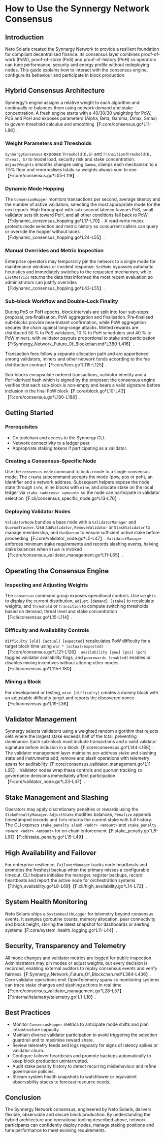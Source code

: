 # How to Use the Synnergy Network Consensus

## Introduction
Neto Solaris created the Synnergy Network to provide a resilient foundation for compliant decentralised finance. Its consensus layer combines proof-of-work (PoW), proof-of-stake (PoS) and proof-of-history (PoH) so operators can tune performance, security and energy profile without redeploying nodes. This guide explains how to interact with the consensus engine, configure its behaviour and participate in block production.

## Hybrid Consensus Architecture
Synnergy’s engine assigns a relative weight to each algorithm and continually re‑balances them using network demand and stake concentration. A fresh engine starts with a 40/30/30 weighting for PoW, PoS and PoH and exposes parameters \(Alpha, Beta, Gamma, Dmax, Smax\) to govern threshold calculus and smoothing【F:core/consensus.go†L11-L88】.

### Weight Parameters and Thresholds
`SynnergyConsensus` exposes `Threshold(D,S)` and `TransitionThreshold(D, threat, S)` to model load, security risk and stake concentration. `AdjustWeights` smooths changes using `Gamma`, clamps each mechanism to a 7.5\% floor and renormalises totals so weights always sum to one【F:core/consensus.go†L55-L119】.

### Dynamic Mode Hopping
The `ConsensusHopper` monitors transactions per second, average latency and the number of active validators, selecting the most appropriate mode for the next epoch. High throughput with sub‑second latency favours PoS, small validator sets tilt toward PoH, and all other conditions fall back to PoW【F:dynamic_consensus_hopping.go†L17-L70】. A read–write mutex protects mode selection and metric history so concurrent callers can query or override the hopper without races【F:dynamic_consensus_hopping.go†L24-L55】.

### Manual Overrides and Metric Inspection
Enterprise operators may temporarily pin the network to a single mode for maintenance windows or incident response. `SetMode` bypasses automatic heuristics and immediately switches to the requested mechanism, while `LastMetrics` returns the data that informed the most recent evaluation so administrators can justify overrides【F:dynamic_consensus_hopping.go†L43-L55】.

### Sub-block Workflow and Double-Lock Finality
During PoS or PoH epochs, block intervals are split into four sub‑steps: proposal, pre‑finalisation, PoW aggregation and finalisation. Pre‑finalised sub‑blocks provide near‑instant confirmation, while PoW aggregation secures the chain against long‑range attacks. Minted rewards are distributed 50 % to PoS validators, 10 % to PoH schedulers and 40 % to PoW miners, with validator payouts proportional to stake and participation【F:Synnergy_Network_Future_Of_Blockchan.md†L380-L416】.

Transaction fees follow a separate allocation path and are apportioned among validators, miners and other network funds according to the fee distribution contract【F:core/fees.go†L115-L125】.

Sub‑blocks encapsulate ordered transactions, validator identity and a PoH‑derived hash which is signed by the proposer; the consensus engine verifies that each sub‑block is non‑empty and bears a valid signature before inclusion in the final PoW block【F:core/block.go†L10-L43】【F:core/consensus.go†L180-L188】.

## Getting Started
### Prerequisites
- Go toolchain and access to the Synnergy CLI.
- Network connectivity to a ledger peer.
- Appropriate staking tokens if participating as a validator.

### Creating a Consensus-Specific Node
Use the `consensus-node` command to lock a node to a single consensus mode. The `create` subcommand accepts the mode (pow, pos or poh), an identifier and a network address. Subsequent helpers expose the node state through `info`, mine blocks with `mine`, and allocate stake on the local ledger via `stake <address> <amount>` so the node can participate in validator selection【F:cli/consensus_specific_node.go†L13-L76】.

### Deploying Validator Nodes
`ValidatorNode` bundles a base node with a `ValidatorManager` and `QuorumTracker`. Use `AddValidator`, `RemoveValidator` or `SlashValidator` to manage membership, and `HasQuorum` to ensure sufficient active stake before proceeding【F:core/validator_node.go†L5-L47】. `ValidatorManager` enforces minimum stake requirements and records slashing events, halving stake balances when `Slash` is invoked【F:core/consensus_validator_management.go†L11-L65】.


## Operating the Consensus Engine
### Inspecting and Adjusting Weights
The `consensus` command group exposes operational controls. Use `weights` to display the current distribution, `adjust [demand] [stake]` to recalculate weights, and `threshold` or `transition` to compute switching thresholds based on demand, threat level and stake concentration【F:cli/consensus.go†L15-L114】.

### Difficulty and Availability Controls
`difficulty [old] [actual] [expected]` recalculates PoW difficulty for a target block time using `old * (actual/expected)`【F:core/consensus.go†L121-L128】. `availability [pow] [pos] [poh]` toggles validator availability flags, and `powrewards [enabled]` enables or disables mining incentives without altering other modes【F:cli/consensus.go†L115-L180】.

### Mining a Block
For development or testing, `mine [difficulty]` creates a dummy block with an adjustable difficulty target and reports the discovered nonce【F:cli/consensus.go†L19-L36】.

## Validator Management
Synnergy selects validators using a weighted random algorithm that rejects sets where the largest stake exceeds half of the total, preventing dominance. Each sub‑block must include transactions and a valid validator signature before inclusion in a block【F:core/consensus.go†L144-L188】. The validator management layer maintains per‑address stake and slashing state and instruments add, remove and slash operations with telemetry spans for auditability【F:core/consensus_validator_management.go†L11-L65】. Validator nodes wrap these controls and quorum tracking so governance decisions immediately affect participation【F:core/validator_node.go†L23-L47】.


## Stake Management and Slashing
Operators may apply discretionary penalties or rewards using the `StakePenaltyManager`. `AdjustStake` modifies balances, `Penalize` appends timestamped records and `Info` returns the current stake with full history. The CLI exposes `stake_penalty slash <addr> <amount>` and `stake_penalty reward <addr> <amount>` for on‑chain enforcement【F:stake_penalty.go†L8-L61】【F:cli/stake_penalty.go†L15-L49】.

## High Availability and Failover
For enterprise resilience, `FailoverManager` tracks node heartbeats and promotes the freshest backup when the primary misses a configurable timeout. CLI helpers initialise the manager, register backups, record heartbeats and report the active node for orchestration systems【F:high_availability.go†L8-L69】【F:cli/high_availability.go†L14-L72】.

## System Health Monitoring
Neto Solaris ships a `SystemHealthLogger` for telemetry beyond consensus events. It samples goroutine counts, memory allocation, peer connectivity and block height, storing the latest snapshot for dashboards or alerting systems【F:core/system_health_logging.go†L11-L44】.

## Security, Transparency and Telemetry
All mode changes and validator metrics are logged for public inspection. Administrators may pin modes or adjust weights, but every decision is recorded, enabling external auditors to replay consensus events and verify fairness【F:Synnergy_Network_Future_Of_Blockchan.md†L384-L436】. Core validator operations emit OpenTelemetry spans so monitoring systems can trace stake changes and slashing actions in real time【F:core/consensus_validator_management.go†L28-L57】【F:internal/telemetry/telemetry.go†L1-L10】.

## Best Practices
- Monitor `ConsensusHopper` metrics to anticipate mode shifts and plan infrastructure capacity.
- Maintain diverse validator participation to avoid triggering the selection guardrail and to maximise reward share.
- Review telemetry feeds and logs regularly for signs of latency spikes or validator churn.
- Configure failover heartbeats and promote backups automatically to keep block production uninterrupted.
- Audit stake penalty history to detect recurring misbehaviour and refine governance policies.
- Stream system health snapshots to watchtower or equivalent observability stacks to forecast resource needs.

## Conclusion
The Synnergy Network consensus, engineered by Neto Solaris, delivers flexible, observable and secure block production. By understanding the hybrid architecture and operational tooling described above, network participants can confidently deploy nodes, manage staking positions and tune performance to meet evolving requirements.
